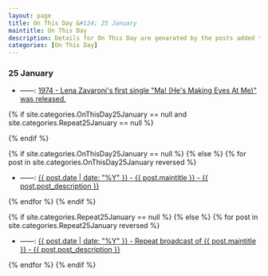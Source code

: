 ```yaml
---
layout: page
title: On This Day &#124; 25 January
maintitle: On This Day
description: Details for On This Day are genarated by the posts added to the website so the content is subject to changes/updates over time.
categories: [On This Day]
---
```


<h3>25 January</h3>

<ul>
<li> ——: <a href="/discography/singles/1974-01-25-ma-hes-making-eyes-at-me">1974 - Lena Zavaroni's first single "Ma! (He's Making Eyes At Me)" was released.</a></li>
</ul>

{% if site.categories.OnThisDay25January == null and site.categories.Repeat25January == null %}

{% endif %}

{% if site.categories.OnThisDay25January == null %}
{% else %}
{% for post in site.categories.OnThisDay25January reversed %}
<ul>
<li> ——: <a href="{{ post.url }}">{{ post.date | date: "%Y" }} - {{ post.maintitle }} - {{ post.post_description }}</a></li>
</ul>
{% endfor %}
{% endif %}

{% if site.categories.Repeat25January == null %}
{% else %}
{% for post in site.categories.Repeat25January reversed %}
<ul>
<li> ——: <a href="{{ post.url }}">{{ post.date | date: "%Y" }} - Repeat broadcast of {{ post.maintitle }} - {{ post.post_description }}</a></li>
</ul>
{% endfor %}
{% endif %}
